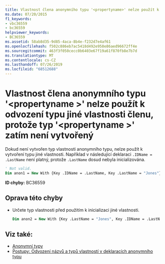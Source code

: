 ```yaml
---
title: Vlastnost člena anonymního typu '<propertyname>' nelze použít k odvození typu jiné vlastnosti členu, protože typ '<propertyname>' dosud není vytvořen
ms.date: 07/20/2015
f1_keywords:
- vbc36559
- bc36559
helpviewer_keywords:
- BC36559
ms.assetid: 58ab8d35-9d85-4aca-8b4e-f232d7e4af61
ms.openlocfilehash: f502c886eb7ac5418d492e958e86aed96672ff4e
ms.sourcegitcommit: 463f3f050cecc0b6403e67f19a61f870fb8e7b7d
ms.translationtype: MT
ms.contentlocale: cs-CZ
ms.lasthandoff: 07/26/2019
ms.locfileid: "68512688"
---
```

# <a name="anonymous-type-member-property-propertyname-cannot-be-used-to-infer-the-type-of-another-member-property-because-the-type-of-propertyname-is-not-yet-established"></a>Vlastnost člena anonymního typu '\<propertyname >' nelze použít k odvození typu jiné vlastnosti členu, protože typ '\<propertyname >' zatím není vytvořený

Dokud není vytvořen typ vlastnosti anonymního typu, nelze použít k vytvoření typu jiné vlastnosti. Například v následující deklaraci `.IDName = .LastName` není platný, protože `.LastName` dosud nebyla inicializována.

```vb
' Not valid.
Dim anon1 = New With {Key .IDName = .LastName, Key .LastName = "Jones"}
```

**ID chyby:** BC36559

## <a name="to-correct-this-error"></a>Oprava této chyby

- Určete typ vlastnosti před použitím k inicializaci jiné vlastnosti.

  ```vb
  Dim anon2 = New With {Key .LastName = "Jones", Key .IDName = .LastName}
  ```

## <a name="see-also"></a>Viz také:

- [Anonymní typy](../../visual-basic/programming-guide/language-features/objects-and-classes/anonymous-types.md)
- [Postupy: Odvození názvů a typů vlastností v deklaracích anonymního typu](../../visual-basic/programming-guide/language-features/objects-and-classes/how-to-infer-property-names-and-types-in-anonymous-type-declarations.md)
